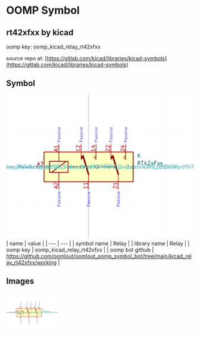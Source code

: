 # OOMP Symbol  
## rt42xfxx  by kicad  
  
oomp key: oomp_kicad_relay_rt42xfxx  
  
source repo at: [https://gitlab.com/kicad/libraries/kicad-symbols](https://gitlab.com/kicad/libraries/kicad-symbols)  
## Symbol  
  
[![working.png](working_600.png)](working.png)  
| name | value | 
| --- | --- | 
| symbol name | Relay | 
| library name | Relay | 
| oomp key | oomp_kicad_relay_rt42xfxx | 
| oomp bot github | https://github.com/oomlout/oomlout_oomp_symbol_bot/tree/main/kicad_relay_rt42xfxx/working | 
## Images  
  
[![working.png](working_140.png)](working.png)  
